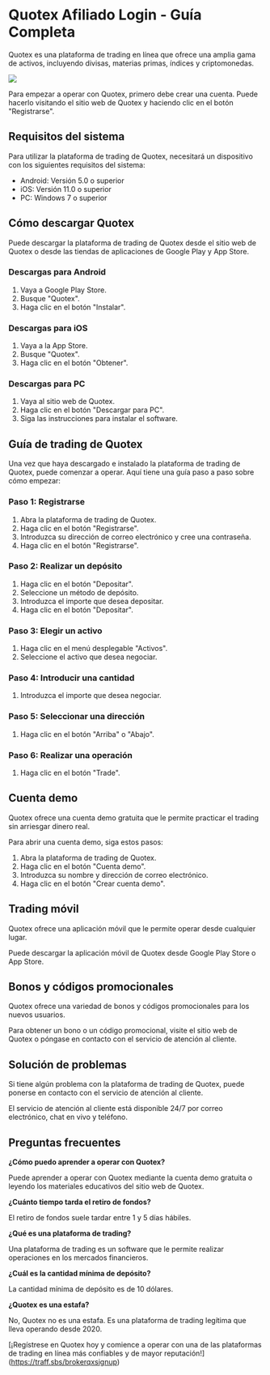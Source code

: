 # Quotex Afiliado Login - Guía Completa

Quotex es una plataforma de trading en línea que ofrece una amplia gama
de activos, incluyendo divisas, materias primas, índices y
criptomonedas.

[![](https://static.quotex.io/files/12_en/300_250.jpg)](https://traff.sbs/brokerqxlid)

Para empezar a operar con Quotex, primero debe crear una cuenta. Puede
hacerlo visitando el sitio web de Quotex y haciendo clic en el botón
"Registrarse".

## Requisitos del sistema

Para utilizar la plataforma de trading de Quotex, necesitará un
dispositivo con los siguientes requisitos del sistema:

-   Android: Versión 5.0 o superior
-   iOS: Versión 11.0 o superior
-   PC: Windows 7 o superior

## Cómo descargar Quotex

Puede descargar la plataforma de trading de Quotex desde el sitio web de
Quotex o desde las tiendas de aplicaciones de Google Play y App Store.

### Descargas para Android

1.  Vaya a Google Play Store.
2.  Busque "Quotex".
3.  Haga clic en el botón "Instalar".

### Descargas para iOS

1.  Vaya a la App Store.
2.  Busque "Quotex".
3.  Haga clic en el botón "Obtener".

### Descargas para PC

1.  Vaya al sitio web de Quotex.
2.  Haga clic en el botón "Descargar para PC".
3.  Siga las instrucciones para instalar el software.

## Guía de trading de Quotex

Una vez que haya descargado e instalado la plataforma de trading de
Quotex, puede comenzar a operar. Aquí tiene una guía paso a paso sobre
cómo empezar:

### Paso 1: Registrarse

1.  Abra la plataforma de trading de Quotex.
2.  Haga clic en el botón "Registrarse".
3.  Introduzca su dirección de correo electrónico y cree una contraseña.
4.  Haga clic en el botón "Registrarse".

### Paso 2: Realizar un depósito

1.  Haga clic en el botón "Depositar".
2.  Seleccione un método de depósito.
3.  Introduzca el importe que desea depositar.
4.  Haga clic en el botón "Depositar".

### Paso 3: Elegir un activo

1.  Haga clic en el menú desplegable "Activos".
2.  Seleccione el activo que desea negociar.

### Paso 4: Introducir una cantidad

1.  Introduzca el importe que desea negociar.

### Paso 5: Seleccionar una dirección

1.  Haga clic en el botón "Arriba" o "Abajo".

### Paso 6: Realizar una operación

1.  Haga clic en el botón "Trade".

## Cuenta demo

Quotex ofrece una cuenta demo gratuita que le permite practicar el
trading sin arriesgar dinero real.

Para abrir una cuenta demo, siga estos pasos:

1.  Abra la plataforma de trading de Quotex.
2.  Haga clic en el botón "Cuenta demo".
3.  Introduzca su nombre y dirección de correo electrónico.
4.  Haga clic en el botón "Crear cuenta demo".

## Trading móvil

Quotex ofrece una aplicación móvil que le permite operar desde cualquier
lugar.

Puede descargar la aplicación móvil de Quotex desde Google Play Store o
App Store.

## Bonos y códigos promocionales

Quotex ofrece una variedad de bonos y códigos promocionales para los
nuevos usuarios.

Para obtener un bono o un código promocional, visite el sitio web de
Quotex o póngase en contacto con el servicio de atención al cliente.

## Solución de problemas

Si tiene algún problema con la plataforma de trading de Quotex, puede
ponerse en contacto con el servicio de atención al cliente.

El servicio de atención al cliente está disponible 24/7 por correo
electrónico, chat en vivo y teléfono.

## Preguntas frecuentes

**¿Cómo puedo aprender a operar con Quotex?**

Puede aprender a operar con Quotex mediante la cuenta demo gratuita o
leyendo los materiales educativos del sitio web de Quotex.

**¿Cuánto tiempo tarda el retiro de fondos?**

El retiro de fondos suele tardar entre 1 y 5 días hábiles.

**¿Qué es una plataforma de trading?**

Una plataforma de trading es un software que le permite realizar
operaciones en los mercados financieros.

**¿Cuál es la cantidad mínima de depósito?**

La cantidad mínima de depósito es de 10 dólares.

**¿Quotex es una estafa?**

No, Quotex no es una estafa. Es una plataforma de trading legítima que
lleva operando desde 2020.

\[¡Regístrese en Quotex hoy y comience a operar con una de las
plataformas de trading en línea más confiables y de mayor
reputación!\](https://traff.sbs/brokerqxsignup)

